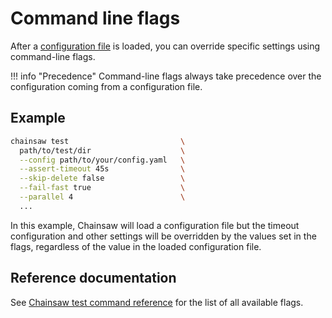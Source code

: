 # Command line flags

After a [configuration file](./file.md) is loaded, you can override specific settings using command-line flags.

!!! info "Precedence"
    Command-line flags always take precedence over the configuration coming from a configuration file.

## Example

```bash
chainsaw test                         \
  path/to/test/dir                    \
  --config path/to/your/config.yaml   \
  --assert-timeout 45s                \
  --skip-delete false                 \
  --fail-fast true                    \
  --parallel 4                        \
  ...
```

In this example, Chainsaw will load a configuration file but the timeout configuration and other settings will be overridden by the values set in the flags, regardless of the value in the loaded configuration file.

## Reference documentation

See [Chainsaw test command reference](../commands/chainsaw_test.md#options) for the list of all available flags.
